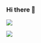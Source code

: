 ### Hi there 👋
![](https://i.ibb.co/Z2yKGPg/2.png)

<span align="right" alt="Coding" width="400" >![](https://i.ibb.co/G0pW5GS/img.gif) </span>
<!--
**rashidulislam71/rashidulislam71** is a ✨ _special_ ✨ repository because its `README.md` (this file) appears on your GitHub profile.

Here are some ideas to get you started:

- 🔭 I’m currently working on ...
- 🌱 I’m currently learning ...
- 👯 I’m looking to collaborate on ...
- 🤔 I’m looking for help with ...
- 💬 Ask me about ...
- 📫 How to reach me: ...
- 😄 Pronouns: ...
- ⚡ Fun fact: ...
-->
